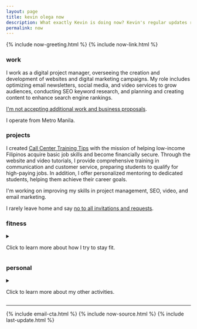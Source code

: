 ```yaml
---
layout: page
title: kevin olega now
description: What exactly Kevin is doing now? Kevin's regular updates regularly.
permalink: now
---
```

{% include now-greeting.html %}
{% include now-link.html %}
<h3>work</h3>
<p>I work as a digital project manager, overseeing the creation and development of websites and digital marketing campaigns. My role includes optimizing email newsletters, social media, and video services to grow audiences, conducting SEO keyword research, and planning and creating content to enhance search engine rankings.</p>
<p><a href="https://olega.org/n/">I'm not accepting additional work and business proposals</a>.</p>
<p>I operate from Metro Manila.</p>
<h3>projects</h3>
<p>I created <a href="https://callcentertrainingtips.com">Call Center Training Tips</a> with the mission of helping low-income Filipinos acquire basic job skills and become financially secure. Through the website and video tutorials, I provide comprehensive training in communication and customer service, preparing students to qualify for high-paying jobs. In addition, I offer personalized mentoring to dedicated students, helping them achieve their career goals.</p>
<p>I'm working on improving my skills in project management, SEO, video, and email marketing.</p>
<p>I rarely leave home and say <a href="https://olega.org/n">no to all invitations and requests</a>.</p>
<h3>fitness</h3>
<details>
	<summary><p>Click to learn more about how I try to stay fit.</p></summary>
	<br>
<p>I follow a 5x5 strength protocol for squats, presses, and deadlifts. I also practice kettlebell swings and turkish getups.</p>
<p>I slowly do bodyweight exercises like <a href="https://minimalchanges.com/grapplerfit">burpees, air squats, pull ups, and toes to bar</a>.</p>
</details>
<h3>personal</h3>
<details>
	<summary><p>Click to learn more about my other activities.</p></summary>
	<br>
<p>I recently finished two 100+ KM audax rides.</p>
<p>I'm preparing for my first Brazillian Jiu-Jitsu competition.</p>
<p>I'm trying to lose 10lbs to meet the weight requirement.</p>
<p>I plan to lose weight by being mindful of my calories through the use of the Carrot app, riding my bike, and following a combination of the slow-carb and carnivore diet.</p>
<p>I enjoy thinking about and writing about strategies as I work on Jordan Peterson's Self-Authoring suite and reflect on Josh Waitzkin's The Art of Learning.</p>
<p>I share my ideas in my <a href="https://sendfox.com/kevinolega">email newsletter</a> and <a href="https://minimalchanges.com">Minimal Changes blog</a>. I write about my experiences and thoughts on productivity, personal finance, and health.</p><p>I hang out with <a href="https://www.instagram.com/p/BqF7xlBlPSm/">Fluffy</a>,
<a href="https://www.instagram.com/p/B4gpVKEn4ZS/">Kuromi</a>, <a href="https://www.instagram.com/p/CXO3HjyBQAz/"> Yuki</a>, and <a href="https://www.instagram.com/p/CNIfQyrH9lS/">Missy</a>, my friend's dog.</p>
<p>I'm grateful I get to work from home.</p>
<p>I spend my free time <a href="http://minimalchanges.com">blogging</a> and <a href="https://photos.app.goo.gl/ikZWBgSuOOxXMjaD3">drawing</a>.</p>
<p>I avoid eating out, consuming carbs, sugar, and eat mostly 
<a href="http://philippineislandliving.com/carnivore-diet-philippines-first-attempt/">meat and eggs</a>.</p>
<p>I geek out on anime, manga, and J-pop idols.</p>
</details>
<hr>
{% include email-cta.html %}
{% include now-source.html %}
{% include last-update.html %}